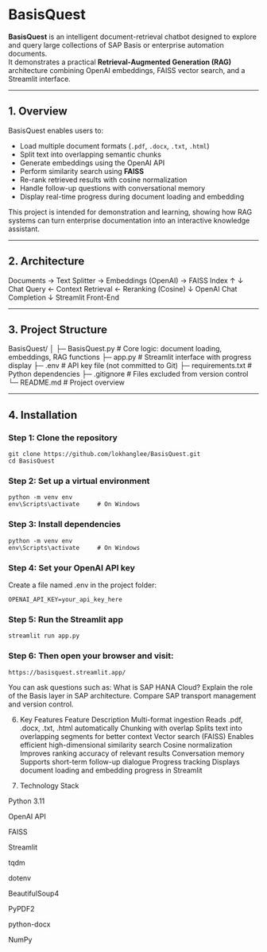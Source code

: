 ﻿# BasisQuest

**BasisQuest** is an intelligent document-retrieval chatbot designed to explore and query large collections of SAP Basis or enterprise automation documents.  
It demonstrates a practical **Retrieval-Augmented Generation (RAG)** architecture combining OpenAI embeddings, FAISS vector search, and a Streamlit interface.

---

## 1. Overview

BasisQuest enables users to:

- Load multiple document formats (`.pdf`, `.docx`, `.txt`, `.html`)
- Split text into overlapping semantic chunks
- Generate embeddings using the OpenAI API
- Perform similarity search using **FAISS**
- Re-rank retrieved results with cosine normalization
- Handle follow-up questions with conversational memory
- Display real-time progress during document loading and embedding

This project is intended for demonstration and learning, showing how RAG systems can turn enterprise documentation into an interactive knowledge assistant.

---

## 2. Architecture

Documents → Text Splitter → Embeddings (OpenAI) → FAISS Index
↑ ↓
Chat Query ← Context Retrieval ← Reranking (Cosine)
↓
OpenAI Chat Completion
↓
Streamlit Front-End


---

## 3. Project Structure

BasisQuest/
│
├─ BasisQuest.py # Core logic: document loading, embeddings, RAG functions
├─ app.py # Streamlit interface with progress display
├─ .env # API key file (not committed to Git)
├─ requirements.txt # Python dependencies
├─ .gitignore # Files excluded from version control
└─ README.md # Project overview


---

## 4. Installation

### Step 1: Clone the repository
```
git clone https://github.com/lokhanglee/BasisQuest.git
cd BasisQuest
```

### Step 2: Set up a virtual environment
```
python -m venv env
env\Scripts\activate     # On Windows
```

### Step 3: Install dependencies
```
python -m venv env
env\Scripts\activate     # On Windows
```

### Step 4: Set your OpenAI API key
Create a file named .env in the project folder:
```
OPENAI_API_KEY=your_api_key_here
```

### Step 5: Run the Streamlit app
```
streamlit run app.py
```

### Step 6: Then open your browser and visit:
```
https://basisquest.streamlit.app/
```

You can ask questions such as:
What is SAP HANA Cloud?
Explain the role of the Basis layer in SAP architecture.
Compare SAP transport management and version control.

6. Key Features
Feature	Description
Multi-format ingestion	Reads .pdf, .docx, .txt, .html automatically
Chunking with overlap	Splits text into overlapping segments for better context
Vector search (FAISS)	Enables efficient high-dimensional similarity search
Cosine normalization	Improves ranking accuracy of relevant results
Conversation memory	Supports short-term follow-up dialogue
Progress tracking	Displays document loading and embedding progress in Streamlit

7. Technology Stack

Python 3.11

OpenAI API

FAISS

Streamlit

tqdm

dotenv

BeautifulSoup4

PyPDF2

python-docx

NumPy